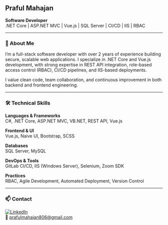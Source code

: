 <!--
**Prafulm8o6/Prafulm8o6** — GitHub Profile README
-->

## Praful Mahajan

**Software Developer**  
.NET Core | ASP.NET MVC | Vue.js | SQL Server | CI/CD | IIS | RBAC

---

### 💼 About Me

I’m a full-stack software developer with over 2 years of experience building secure, scalable web applications. I specialize in .NET Core and Vue.js development, with strong expertise in REST API integration, role-based access control (RBAC), CI/CD pipelines, and IIS-based deployments.

I value clean code, team collaboration, and continuous improvement in both backend and frontend engineering.

---

### 🛠️ Technical Skills

**Languages & Frameworks**  
C#, .NET Core, ASP.NET MVC, VB.NET, REST API, Vue.js

**Frontend & UI**  
Vue.js, Naive UI, Bootstrap, SCSS

**Databases**  
SQL Server, MySQL

**DevOps & Tools**  
GitLab CI/CD, IIS (Windows Server), Selenium, Zoom SDK

**Practices**  
RBAC, Agile Development, Automated Deployment, Version Control

---

### 📫 Contact

[![LinkedIn](https://img.shields.io/badge/LinkedIn-blue?style=for-the-badge&logo=linkedin&logoColor=white)](www.linkedin.com/in/prafulsmahajan)  
📧 prafulmahajan806@gmail.com
